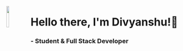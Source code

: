 <a href = 'https://dprojects.epizy.com/'><img align = 'left' src = 'https://github.com/THETURTLENECK/PRIVATE/blob/main/README-RESOURSES/Group%203.png' height="auto" width = '12%'/></a>
<div align = 'left'>
  <h1>Hello there, I'm Divyanshu!👋</h1>
  <h3>- Student & Full Stack Developer</h3>
</div>
